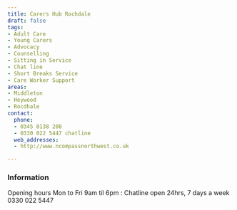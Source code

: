 ```yaml
---
title: Carers Hub Rochdale
draft: false
tags:
- Adult Care
- Young Carers
- Advocacy
- Counselling
- Sitting in Service
- Chat line
- Short Breaks Service
- Care Worker Support
areas:
- Middleton
- Heywood
- Rocdhale
contact:
  phone:
  - 0345 0138 208
  - 0330 022 5447 chatline
  web_addresses:
  - http://www.ncompassnorthwest.co.uk

---
```


### Information
Opening hours Mon to Fri  9am til 6pm :
Chatline open 24hrs, 7 days a week 0330 022 5447